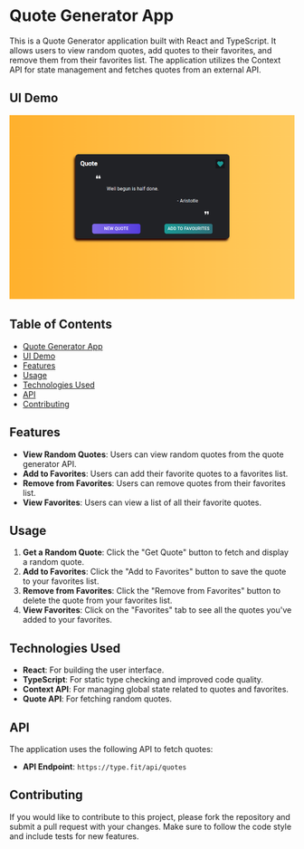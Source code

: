 # Quote Generator App

This is a Quote Generator application built with React and TypeScript. It allows users to view random quotes, add quotes to their favorites, and remove them from their favorites list. The application utilizes the Context API for state management and fetches quotes from an external API.

## UI Demo

![Screenshot 1](/public/ui.png)

## Table of Contents

- [Quote Generator App](#quote-generator-app)
- [UI Demo](#ui-demo)
- [Features](#features)
- [Usage](#usage)
- [Technologies Used](#technologies-used)
- [API](#api)
- [Contributing](#contributing)

## Features

- **View Random Quotes**: Users can view random quotes from the quote generator API.
- **Add to Favorites**: Users can add their favorite quotes to a favorites list.
- **Remove from Favorites**: Users can remove quotes from their favorites list.
- **View Favorites**: Users can view a list of all their favorite quotes.

## Usage

1. **Get a Random Quote**: Click the "Get Quote" button to fetch and display a random quote.
2. **Add to Favorites**: Click the "Add to Favorites" button to save the quote to your favorites list.
3. **Remove from Favorites**: Click the "Remove from Favorites" button to delete the quote from your favorites list.
4. **View Favorites**: Click on the "Favorites" tab to see all the quotes you've added to your favorites.

## Technologies Used

- **React**: For building the user interface.
- **TypeScript**: For static type checking and improved code quality.
- **Context API**: For managing global state related to quotes and favorites.
- **Quote API**: For fetching random quotes.

## API

The application uses the following API to fetch quotes:
- **API Endpoint**: `https://type.fit/api/quotes`

## Contributing

If you would like to contribute to this project, please fork the repository and submit a pull request with your changes. Make sure to follow the code style and include tests for new features.
